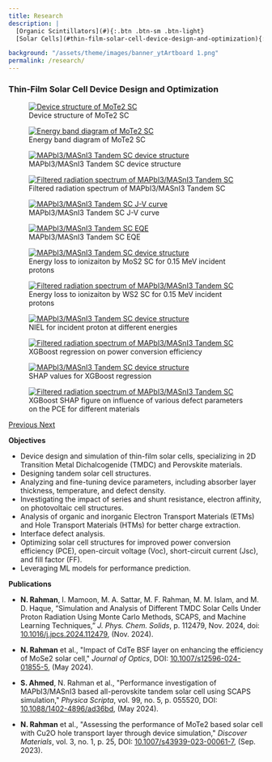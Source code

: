 ```yaml
---
title: Research
description: |
  [Organic Scintillators](#){:.btn .btn-sm .btn-light}
  [Solar Cells](#thin-film-solar-cell-device-design-and-optimization){:.btn .btn-sm .btn-light}

background: "/assets/theme/images/banner_ytArtboard 1.png"
permalink: /research/
---
```


### Thin-Film Solar Cell Device Design and Optimization

<div id="researchCarousel" class="carousel slide" data-bs-ride="carousel">
  <div class="carousel-inner">
    <div class="carousel-item active">
      <div class="row">
        <div class="col-md-6">
          <figure class="text-center">
            <a href="/assets/research/00 diagramAsset 4MoTe2.png" target="_blank">
              <img src="/assets/research/00 diagramAsset 4MoTe2.png" class="d-block w-100 img-fluid" alt="Device structure of MoTe2 SC">
            </a>
            <figcaption class="mt-2">Device structure of MoTe2 SC</figcaption>
          </figure>
        </div>
        <div class="col-md-6">
          <figure class="text-center">
            <a href="/assets/research/01 energy band diagram.png" target="_blank">
              <img src="/assets/research/01 energy band diagram.png" class="d-block w-100 img-fluid" alt="Energy band diagram of MoTe2 SC">
            </a>
            <figcaption class="mt-2">Energy band diagram of MoTe2 SC</figcaption>
          </figure>
        </div>
      </div>
    </div>
    <div class="carousel-item">
      <div class="row">
        <div class="col-md-6">
          <figure class="text-center">
            <a href="/assets/research/FIG1A.png" target="_blank">
              <img src="/assets/research/FIG1A.png" class="d-block w-100 img-fluid" alt="MAPbI3/MASnI3 Tandem SC device structure">
            </a>
            <figcaption class="mt-2">MAPbI3/MASnI3 Tandem SC device structure</figcaption>
          </figure>
        </div>
        <div class="col-md-6">
          <figure class="text-center">
            <a href="/assets/research/FIG1B.png" target="_blank">
              <img src="/assets/research/FIG1B.png" class="d-block w-100 img-fluid" alt="Filtered radiation spectrum of MAPbI3/MASnI3 Tandem SC">
            </a>
            <figcaption class="mt-2">Filtered radiation spectrum of MAPbI3/MASnI3 Tandem SC</figcaption>
          </figure>
        </div>
      </div>
    </div>
    <div class="carousel-item">
      <div class="row">
        <div class="col-md-6">
          <figure class="text-center">
            <a href="/assets/research/FIG5A.png" target="_blank">
              <img src="/assets/research/FIG5A.png" class="d-block w-100 img-fluid" alt="MAPbI3/MASnI3 Tandem SC J-V curve">
            </a>
            <figcaption class="mt-2">MAPbI3/MASnI3 Tandem SC J-V curve</figcaption>
          </figure>
        </div>
        <div class="col-md-6">
          <figure class="text-center">
            <a href="/assets/research/FIG5B.png" target="_blank">
              <img src="/assets/research/FIG5B.png" class="d-block w-100 img-fluid" alt="MAPbI3/MASnI3 Tandem SC EQE">
            </a>
            <figcaption class="mt-2">MAPbI3/MASnI3 Tandem SC EQE</figcaption>
          </figure>
        </div>
      </div>
    </div>
    <div class="carousel-item">
      <div class="row">
        <div class="col-md-6">
          <figure class="text-center">
            <a href="/assets/research/0.15_MoS2_ioniz.png" target="_blank">
              <img src="/assets/research/0.15_MoS2_ioniz.png" class="d-block w-100 img-fluid" alt="MAPbI3/MASnI3 Tandem SC device structure">
            </a>
            <figcaption class="mt-2">Energy loss to ionizaiton by MoS2 SC for 0.15 MeV incident protons</figcaption>
          </figure>
        </div>
        <div class="col-md-6">
          <figure class="text-center">
            <a href="/assets/research/0.15_WS2_ioniz.png" target="_blank">
              <img src="/assets/research/0.15_WS2_ioniz.png" class="d-block w-100 img-fluid" alt="Filtered radiation spectrum of MAPbI3/MASnI3 Tandem SC">
            </a>
            <figcaption class="mt-2">Energy loss to ionizaiton by WS2 SC for 0.15 MeV incident protons</figcaption>
          </figure>
        </div>
      </div>
    </div>
    <div class="carousel-item">
      <div class="row">
        <div class="col-md-6">
          <figure class="text-center">
            <a href="/assets/research/NIEL_proton.png" target="_blank">
              <img src="/assets/research/NIEL_proton.png" class="d-block w-100 img-fluid" alt="MAPbI3/MASnI3 Tandem SC device structure">
            </a>
            <figcaption class="mt-2">NIEL for incident proton at different energies</figcaption>
          </figure>
        </div>
        <div class="col-md-6">
          <figure class="text-center">
            <a href="/assets/research/XGB_efficiency.png" target="_blank">
              <img src="/assets/research/XGB_efficiency.png" class="d-block w-100 img-fluid" alt="Filtered radiation spectrum of MAPbI3/MASnI3 Tandem SC">
            </a>
            <figcaption class="mt-2">XGBoost regression on power conversion efficiency</figcaption>
          </figure>
        </div>
      </div>
    </div>
    <div class="carousel-item">
      <div class="row">
        <div class="col-md-6">
          <figure class="text-center">
            <a href="/assets/research/XGB_SHAP.png" target="_blank">
              <img src="/assets/research/XGB_SHAP.png" class="d-block w-100 img-fluid" alt="MAPbI3/MASnI3 Tandem SC device structure">
            </a>
            <figcaption class="mt-2">SHAP values for XGBoost regression</figcaption>
          </figure>
        </div>
        <div class="col-md-6">
          <figure class="text-center">
            <a href="/assets/research/XGB_materials_on_PCE.png" target="_blank">
              <img src="/assets/research/XGB_materials_on_PCE.png" class="d-block w-100 img-fluid" alt="Filtered radiation spectrum of MAPbI3/MASnI3 Tandem SC">
            </a>
            <figcaption class="mt-2">XGBoost SHAP figure on influence of various defect parameters on the PCE for different materials</figcaption>
          </figure>
        </div>
      </div>
    </div>
  </div>

  <!-- Controls -->
  <a class="carousel-control-prev" href="#researchCarousel" role="button" data-bs-slide="prev">
    <span class="carousel-control-prev-icon" aria-hidden="true"></span>
    <span class="visually-hidden">Previous</span>
  </a>
  <a class="carousel-control-next" href="#researchCarousel" role="button" data-bs-slide="next">
    <span class="carousel-control-next-icon" aria-hidden="true"></span>
    <span class="visually-hidden">Next</span>
  </a>
</div>

**Objectives**

- Device design and simulation of thin-film solar cells, specializing in 2D Transition Metal Dichalcogenide (TMDC) and Perovskite materials.
- Designing tandem solar cell structures.
- Analyzing and fine-tuning device parameters, including absorber layer thickness, temperature, and defect density.
- Investigating the impact of series and shunt resistance, electron affinity, on photovoltaic cell structures.
- Analysis of organic and inorganic Electron Transport Materials (ETMs) and Hole Transport Materials (HTMs) for better charge extraction.
- Interface defect analysis.
- Optimizing solar cell structures for improved power conversion efficiency (PCE), open-circuit voltage (Voc), short-circuit current (Jsc), and fill factor (FF).
- Leveraging ML models for performance prediction.

**Publications**

- **N. Rahman**, I. Mamoon, M. A. Sattar, M. F. Rahman, M. M. Islam, and M. D. Haque, “Simulation and Analysis of Different TMDC Solar Cells Under Proton Radiation Using Monte Carlo Methods, SCAPS, and Machine Learning Techniques,” *J. Phys. Chem. Solids*, p. 112479, Nov. 2024, doi: [10.1016/j.jpcs.2024.112479](https://doi.org/10.1016/j.jpcs.2024.112479), (Nov. 2024).

- **N. Rahman** et al., "Impact of CdTe BSF layer on enhancing the efficiency of MoSe2 solar cell," *Journal of Optics*, DOI: [10.1007/s12596-024-01855-5](https://doi.org/10.1007/s12596-024-01855-5), (May 2024).

- **S. Ahmed**, N. Rahman et al., "Performance investigation of MAPbI3/MASnI3 based all-perovskite tandem solar cell using SCAPS simulation," *Physica Scripta*, vol. 99, no. 5, p. 055520, DOI: [10.1088/1402-4896/ad36bd](https://doi.org/10.1088/1402-4896/ad36bd), (May 2024).

- **N. Rahman** et al., "Assessing the performance of MoTe2 based solar cell with Cu2O hole transport layer through device simulation," *Discover Materials*, vol. 3, no. 1, p. 25, DOI: [10.1007/s43939-023-00061-7](https://doi.org/10.1007/s43939-023-00061-7), (Sep. 2023).


